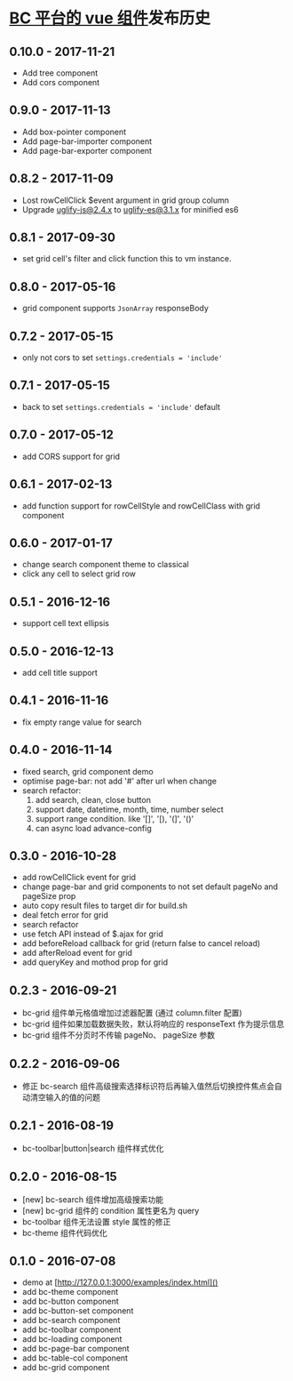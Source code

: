 # [BC 平台的 vue 组件](https://github.com/bcsoft/bc-vue-components)发布历史

## 0.10.0 - 2017-11-21 
- Add tree component
- Add cors component

## 0.9.0 - 2017-11-13 
- Add box-pointer component
- Add page-bar-importer component
- Add page-bar-exporter component

## 0.8.2 - 2017-11-09 
- Lost rowCellClick $event argument in grid group column
- Upgrade uglify-js@2.4.x to uglify-es@3.1.x for minified es6

## 0.8.1 - 2017-09-30 
- set grid cell's filter and click function this to vm instance.

## 0.8.0 - 2017-05-16 
- grid component supports `JsonArray` responseBody

## 0.7.2 - 2017-05-15 
- only not cors to set `settings.credentials = 'include'`

## 0.7.1 - 2017-05-15 
- back to set `settings.credentials = 'include'` default

## 0.7.0 - 2017-05-12 
- add CORS support for grid

## 0.6.1 - 2017-02-13 
- add function support for rowCellStyle and rowCellClass with grid component

## 0.6.0 - 2017-01-17 
- change search component theme to classical
- click any cell to select grid row

## 0.5.1 - 2016-12-16 
- support cell text ellipsis

## 0.5.0 - 2016-12-13 
- add cell title support

## 0.4.1 - 2016-11-16 
- fix empty range value for search

## 0.4.0 - 2016-11-14 
- fixed search, grid component demo
- optimise page-bar: not add '#' after url when change
- search refactor:
	1. add search, clean, close button
	2. support date, datetime, month, time, number select
	3. support range condition. like '[]', '[), '(]', '()'
	4. can async load advance-config

## 0.3.0 - 2016-10-28 
- add rowCellClick event for grid
- change page-bar and grid components to not set default pageNo and pageSize prop
- auto copy result files to target dir for build.sh
- deal fetch error for grid
- search refactor
- use fetch API instead of $.ajax for grid
- add beforeReload callback for grid (return false to cancel reload)
- add afterReload event for grid
- add queryKey and mothod prop for grid

## 0.2.3 - 2016-09-21 
- bc-grid 组件单元格值增加过滤器配置 (通过 column.filter 配置)
- bc-grid 组件如果加载数据失败，默认将响应的 responseText 作为提示信息
- bc-grid 组件不分页时不传输 pageNo、 pageSize 参数

## 0.2.2 - 2016-09-06 
- 修正 bc-search 组件高级搜索选择标识符后再输入值然后切换控件焦点会自动清空输入的值的问题

## 0.2.1 - 2016-08-19 
- bc-toolbar|button|search 组件样式优化

## 0.2.0 - 2016-08-15 
- [new] bc-search 组件增加高级搜索功能
- [new] bc-grid 组件的 condition 属性更名为 query
- bc-toolbar 组件无法设置 style 属性的修正
- bc-theme 组件代码优化

## 0.1.0 - 2016-07-08 
- demo at [http://127.0.0.1:3000/examples/index.html]()
- add bc-theme component
- add bc-button component
- add bc-button-set component
- add bc-search component
- add bc-toolbar component
- add bc-loading component
- add bc-page-bar component
- add bc-table-col component
- add bc-grid component